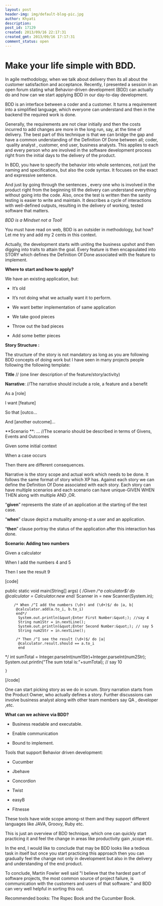 ```yaml
---
layout: post
header-img: img/default-blog-pic.jpg
author: Khyati
description: 
post_id: 17129
created: 2013/09/16 22:17:31
created_gmt: 2013/09/16 17:17:31
comment_status: open
---
```


# Make your life simple with BDD.

In agile methodology, when we talk about delivery then its all about the customer satisfaction and acceptance. Recently, I presented a session in an open forum stating what Behavior-driven development (BDD) can actually do and how can we start applying BDD in our day-to-day development.

BDD is an interface between a coder and a customer. It turns a requirement into a simplified language, which everyone can understand and then in the backend the required work is done.

Generally, the requirements are not clear initially and then the costs incurred to add changes are more in the long run, say, at the time of delivery. The best part of this technique is that we can bridge the gap and have a common understanding of the Definition Of Done between all; coder,  quality analyst , customer, end user, business analysts. This applies to each and every person who are involved in the software development process right from the initial days to the delivery of the product.

In BDD, you have to specify the behavior into whole sentences, not just the naming and specifications, but also the code syntax. It focuses on the exact and expressive sentence.

And just by going through the sentences , every one who is involved in the product right from the beginning till the delivery can understand everything without going into the code. Also, once the test is written then the sanity testing is easier to write and maintain. It describes a cycle of interactions with well-defined outputs, resulting in the delivery of working, tested software that matters.

_BDD is a Mindset not a Tool!_

You must have read on web, BDD is an outsider in methodology, but how? Let me try and add my 2 cents in this context.

Actually, the development starts with uniting the business upshot and then digging into traits to attain the goal. Every feature is then encapsulated into STORY which defines the Definition Of Done associated with the feature to implement.

**Where to start and how to apply?**

We have an existing application, but:

  * It’s old

  * It’s not doing what we actually want it to perform.

  * We want better implementation of same application

  * We take good pieces

  * Throw out the bad pieces

  * Add some better pieces

**Story Structure :**

The structure of the story is not mandatory as long as you are following BDD concepts of doing work but I have seen in many projects people following the following template:

**Title** // (one liner description of the feature/story/activity)

**Narrative**: //The narrative should include a role, a feature and a benefit

As a [role]

I want [feature]

So that [outco...

And [another outcome]...

**Scenario **: ... //The scenario should be described in terms of Givens, Events and Outcomes

Given some initial context

When a case occurs

Then there are different consequences.

Narrative is the story scope and actual work which needs to be done. It follows the same format of story which XP has. Against each story we can define the Definition Of Done associated with each story. Each story can have multiple scenarios and each scenario can have unique-GIVEN WHEN THEN along with multiple AND ,OR.

“**given**” represents the state of an application at the starting of the test case.

“**when**” clause depict a mutuality among-st a user and an application.

“**then**” clause portray the status of the application after this interaction has done.

**Scenario: Adding two numbers**

Given a calculator

When I add the numbers 4 and 5

Then I see the result 9

[code]

public static void main(String[] args) { /_Given /^a calculator$/ do @calculator = Calculator.new end_/ Scanner in = new Scanner(System.in);
    
    
        /* When /^I add the numbers (\d+) and (\d+)$/ do |a, b|
         @calculator.add(a.to_i, b.to_i)
         end*/
          System.out.println(&quot;Enter First Number:&quot;); //say 4
          String num1Str = in.nextLine();
          System.out.println(&quot;Enter Second Number:&quot;); // say 5
          String num2Str = in.nextLine();
    
         /* Then /^I see the result (\d+)$/ do |a|
          @calculator.result.should == a.to_i
          end
    

*/ int sumTotal = Integer.parseInt(num1Str)+Integer.parseInt(num2Str); System.out.println("The sum total is:"+sumTotal); // say 10
    
    
    }
    

[/code] 

One can start picking story as we do in scrum. Story narration starts from the Product Owner, who actually defines a story. Further discussions can involve business analyst along with other team members say QA , developer ,etc.

**What can we achieve via BDD?**

  * Business readable and executable.

  * Enable communication

  * Bound to implement.

Tools that support Behavior driven development:

  * Cucumber

  * Jbehave

  * Concordion

  * Twist

  * easyB

  * Fitnesse

These tools have wide scope among-st them and they support different languages like JAVA, Groovy, Ruby etc.

This is just an overview of BDD technique, which one can quickly start practicing it and feel the change in areas like productivity gain ,scope etc.

In the end, I would like to conclude that may be BDD looks like a tedious task in itself but once you start practicing this approach then you can gradually feel the change not only in development but also in the delivery and understanding of the end product.

To conclude, Martin Fowler well said "I believe that the hardest part of software projects, the most common source of project failure, is communication with the customers and users of that software." and BDD can very well helpful in sorting this out.

Recommended books: The Rspec Book and the Cucumber Book.